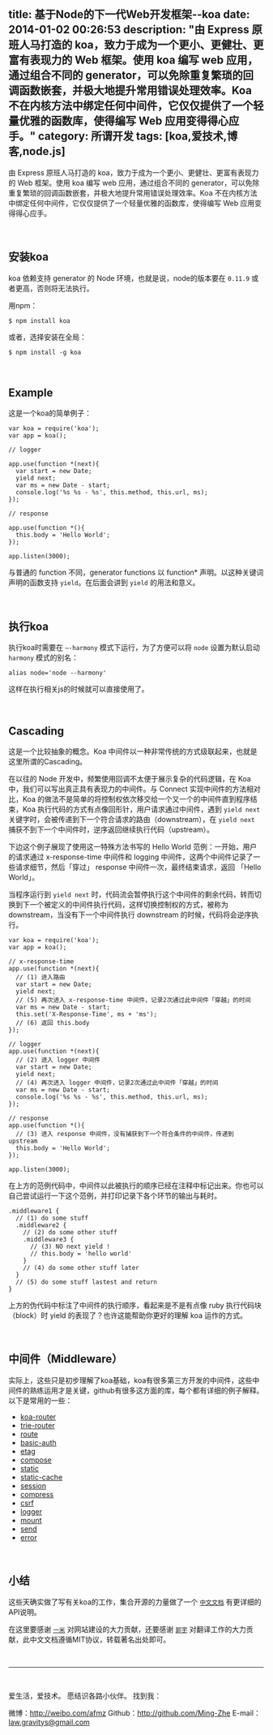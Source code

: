 title: 基于Node的下一代Web开发框架--koa
date: 2014-01-02 00:26:53
description: "由 Express 原班人马打造的 koa，致力于成为一个更小、更健壮、更富有表现力的 Web 框架。使用 koa 编写 web 应用，通过组合不同的 generator，可以免除重复繁琐的回调函数嵌套，并极大地提升常用错误处理效率。Koa 不在内核方法中绑定任何中间件，它仅仅提供了一个轻量优雅的函数库，使得编写 Web 应用变得得心应手。"
category: 所谓开发
tags: [koa,爱技术,博客,node.js]
---

由 Express 原班人马打造的 koa，致力于成为一个更小、更健壮、更富有表现力的 Web 框架。使用 koa 编写 web 应用，通过组合不同的 generator，可以免除重复繁琐的回调函数嵌套，并极大地提升常用错误处理效率。Koa 不在内核方法中绑定任何中间件，它仅仅提供了一个轻量优雅的函数库，使得编写 Web 应用变得得心应手。

<br/>

## 安装koa

koa 依赖支持 generator 的 Node 环境，也就是说，node的版本要在 `0.11.9` 或者更高，否则将无法执行。

用npm：

```
$ npm install koa
```

或者，选择安装在全局：

```
$ npm install -g koa
```

<br/>

## Example

这是一个koa的简单例子：

```
var koa = require('koa');
var app = koa();

// logger

app.use(function *(next){
  var start = new Date;
  yield next;
  var ms = new Date - start;
  console.log('%s %s - %s', this.method, this.url, ms);
});

// response

app.use(function *(){
  this.body = 'Hello World';
});

app.listen(3000);
```

与普通的 function 不同，generator functions 以 function* 声明。以这种关键词声明的函数支持 `yield`。在后面会讲到 `yield` 的用法和意义。

<br/>

## 执行koa

执行koa时需要在 `—-harmony` 模式下运行，为了方便可以将 `node` 设置为默认启动 `harmony` 模式的别名：

```
alias node='node --harmony'
```

这样在执行相关js的时候就可以直接使用了。

<br/>

## Cascading

这是一个比较抽象的概念。Koa 中间件以一种非常传统的方式级联起来，也就是这里所谓的Cascading。

在以往的 Node 开发中，频繁使用回调不太便于展示复杂的代码逻辑，在 Koa 中，我们可以写出真正具有表现力的中间件。与 Connect 实现中间件的方法相对比，Koa 的做法不是简单的将控制权依次移交给一个又一个的中间件直到程序结束，Koa 执行代码的方式有点像回形针，用户请求通过中间件，遇到 `yield next` 关键字时，会被传递到下一个符合请求的路由（downstream），在 `yield next` 捕获不到下一个中间件时，逆序返回继续执行代码（upstream）。

下边这个例子展现了使用这一特殊方法书写的 Hello World 范例：一开始，用户的请求通过 x-response-time 中间件和 logging 中间件，这两个中间件记录了一些请求细节，然后「穿过」 response 中间件一次，最终结束请求，返回 「Hello World」。

当程序运行到 `yield next` 时，代码流会暂停执行这个中间件的剩余代码，转而切换到下一个被定义的中间件执行代码，这样切换控制权的方式，被称为 downstream，当没有下一个中间件执行 downstream 的时候，代码将会逆序执行。

```
var koa = require('koa');
var app = koa();

// x-response-time
app.use(function *(next){
  // (1) 进入路由
  var start = new Date;
  yield next;
  // (5) 再次进入 x-response-time 中间件，记录2次通过此中间件「穿越」的时间
  var ms = new Date - start;
  this.set('X-Response-Time', ms + 'ms');
  // (6) 返回 this.body
});

// logger
app.use(function *(next){
  // (2) 进入 logger 中间件
  var start = new Date;
  yield next;
  // (4) 再次进入 logger 中间件，记录2次通过此中间件「穿越」的时间
  var ms = new Date - start;
  console.log('%s %s - %s', this.method, this.url, ms);
});

// response
app.use(function *(){
  // (3) 进入 response 中间件，没有捕获到下一个符合条件的中间件，传递到 upstream
  this.body = 'Hello World';
});

app.listen(3000);
```

在上方的范例代码中，中间件以此被执行的顺序已经在注释中标记出来。你也可以自己尝试运行一下这个范例，并打印记录下各个环节的输出与耗时。

```
.middleware1 {
  // (1) do some stuff
  .middleware2 {
    // (2) do some other stuff
    .middleware3 {
      // (3) NO next yield !
      // this.body = 'hello world'
    }
    // (4) do some other stuff later
  }
  // (5) do some stuff lastest and return
}
```
上方的伪代码中标注了中间件的执行顺序，看起来是不是有点像 ruby 执行代码块（block）时 yield 的表现了？也许这能帮助你更好的理解 koa 运作的方式。

<br/>

## 中间件（Middleware）

实际上，这些只是初步理解了koa基础，koa有很多第三方开发的中间件，这些中间件的熟练运用才是关键，github有很多这方面的库，每个都有详细的例子解释。以下是常用的一些：

- [koa-router](https://github.com/alexmingoia/koa-router)
- [trie-router](https://github.com/koajs/trie-router)
- [route](https://github.com/koajs/route)
- [basic-auth](https://github.com/koajs/basic-auth)
- [etag](https://github.com/koajs/etag)
- [compose](https://github.com/koajs/compose)
- [static](https://github.com/koajs/static)
- [static-cache](https://github.com/koajs/static-cache)
- [session](https://github.com/koajs/session)
- [compress](https://github.com/koajs/compress)
- [csrf](https://github.com/koajs/csrf)
- [logger](https://github.com/koajs/logger)
- [mount](https://github.com/koajs/mount)
- [send](https://github.com/koajs/send)
- [error](https://github.com/koajs/error)

<br/>

## 小结

这些天确实做了写有关koa的工作，集合开源的力量做了一个 [`中文文档`](http://koajs.cn/) 有更详细的API说明。

在这里要感谢 [`一米`](http://yimity.com/) 对网站建设的大力贡献，还要感谢 [`郭宇`](https://github.com/turingou) 对翻译工作的大力贡献，此中文文档遵循MIT协议，转载著名出处即可。


<br/>

***

<br/>

爱生活，爱技术。
愿结识各路小伙伴。
找到我：

微博：http://weibo.com/afmz
Github：http://github.com/Ming-Zhe
E-mail：law.gravitys@gmail.com 